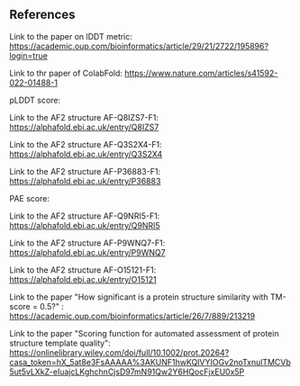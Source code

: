 

## References

Link to the paper on lDDT metric: https://academic.oup.com/bioinformatics/article/29/21/2722/195896?login=true

Link to thr paper of ColabFold: https://www.nature.com/articles/s41592-022-01488-1

pLDDT score:

   Link to the AF2 structure AF-Q8IZS7-F1: https://alphafold.ebi.ac.uk/entry/Q8IZS7

   Link to the AF2 structure AF-Q3S2X4-F1: https://alphafold.ebi.ac.uk/entry/Q3S2X4

   Link to the AF2 structure AF-P36883-F1: https://alphafold.ebi.ac.uk/entry/P36883

PAE score:

   Link to the AF2 structure AF-Q9NRI5-F1: https://alphafold.ebi.ac.uk/entry/Q9NRI5

   Link to the AF2 structure AF-P9WNQ7-F1: https://alphafold.ebi.ac.uk/entry/P9WNQ7

   Link to the AF2 structure AF-O15121-F1: https://alphafold.ebi.ac.uk/entry/O15121

Link to the paper "How significant is a protein structure similarity with TM-score = 0.5?" : https://academic.oup.com/bioinformatics/article/26/7/889/213219
   
Link to the paper "Scoring function for automated assessment of protein structure template quality": https://onlinelibrary.wiley.com/doi/full/10.1002/prot.20264?casa_token=hX_5at8e3FsAAAAA%3AKUNF1hwKQIVYIOGv2noTxnulTMCVb5ut5vLXkZ-eIuajcLKghchnCjsD97mN91Qw2Y6HQocFjxEU0x5P


